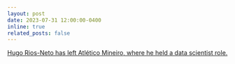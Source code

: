```yaml
---
layout: post
date: 2023-07-31 12:00:00-0400
inline: true
related_posts: false
---
```


<a href='https://twitter.com/hugoriosneto/status/1683507356439543808'>Hugo Rios-Neto has left Atlético Mineiro, where he held a data scientist role.</a>